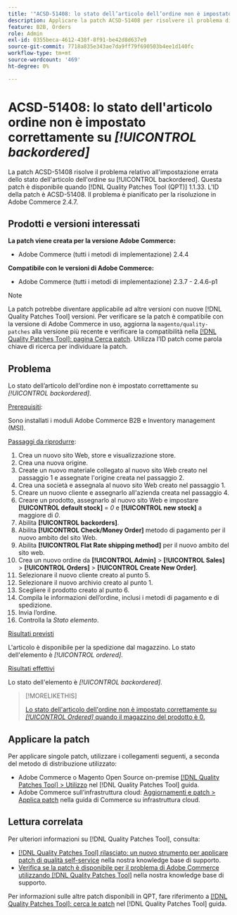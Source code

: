 ```yaml
---
title: '"ACSD-51408: lo stato dell’articolo dell’ordine non è impostato correttamente su [!UICONTROL backordered]'''
description: Applicare la patch ACSD-51408 per risolvere il problema di Adobe Commerce in cui lo stato dell’articolo dell’ordine non è impostato correttamente su [!UICONTROL backordered].
feature: B2B, Orders
role: Admin
exl-id: 0355beca-4612-438f-8f91-be42d8d637e9
source-git-commit: 7718a835e343ae7da9ff79f690503b4ee1d140fc
workflow-type: tm+mt
source-wordcount: '469'
ht-degree: 0%

---
```


# ACSD-51408: lo stato dell&#39;articolo ordine non è impostato correttamente su *[!UICONTROL backordered]*

La patch ACSD-51408 risolve il problema relativo all&#39;impostazione errata dello stato dell&#39;articolo dell&#39;ordine su [!UICONTROL backordered]. Questa patch è disponibile quando [!DNL Quality Patches Tool (QPT)] 1.1.33. L’ID della patch è ACSD-51408. Il problema è pianificato per la risoluzione in Adobe Commerce 2.4.7.

## Prodotti e versioni interessati

**La patch viene creata per la versione Adobe Commerce:**

* Adobe Commerce (tutti i metodi di implementazione) 2.4.4

**Compatibile con le versioni di Adobe Commerce:**

* Adobe Commerce (tutti i metodi di implementazione) 2.3.7 - 2.4.6-p1

>[!NOTE]
>
>La patch potrebbe diventare applicabile ad altre versioni con nuove [!DNL Quality Patches Tool] versioni. Per verificare se la patch è compatibile con la versione di Adobe Commerce in uso, aggiorna la `magento/quality-patches` alla versione più recente e verificare la compatibilità nella [[!DNL Quality Patches Tool]: pagina Cerca patch](https://experienceleague.adobe.com/tools/commerce-quality-patches/index.html). Utilizza l’ID patch come parola chiave di ricerca per individuare la patch.

## Problema

Lo stato dell’articolo dell’ordine non è impostato correttamente su *[!UICONTROL backordered]*.

<u>Prerequisiti</u>:

Sono installati i moduli Adobe Commerce B2B e Inventory management (MSI).

<u>Passaggi da riprodurre</u>:

1. Crea un nuovo sito Web, store e visualizzazione store.
1. Crea una nuova origine.
1. Create un nuovo materiale collegato al nuovo sito Web creato nel passaggio 1 e assegnate l&#39;origine creata nel passaggio 2.
1. Crea una società e assegnala al nuovo sito Web creato nel passaggio 1.
1. Creare un nuovo cliente e assegnarlo all&#39;azienda creata nel passaggio 4.
1. Creare un prodotto, assegnarlo al nuovo sito Web e impostare **[!UICONTROL default stock]** = *0* e **[!UICONTROL new stock]** a maggiore di *0*.
1. Abilita **[!UICONTROL backorders]**.
1. Abilita **[!UICONTROL Check/Money Order]** metodo di pagamento per il nuovo ambito del sito Web.
1. Abilita **[!UICONTROL Flat Rate shipping method]** per il nuovo ambito del sito web.
1. Crea un nuovo ordine da **[!UICONTROL Admin]** > **[!UICONTROL Sales]** > **[!UICONTROL Orders]** > **[!UICONTROL Create New Order]**.
1. Selezionare il nuovo cliente creato al punto 5.
1. Selezionare il nuovo archivio creato al punto 1.
1. Scegliere il prodotto creato al punto 6.
1. Compila le informazioni dell’ordine, inclusi i metodi di pagamento e di spedizione.
1. Invia l’ordine.
1. Controlla la *Stato elemento*.

<u>Risultati previsti</u>

L&#39;articolo è disponibile per la spedizione dal magazzino. Lo stato dell&#39;elemento è *[!UICONTROL ordered]*.

<u>Risultati effettivi</u>

Lo stato dell&#39;elemento è *[!UICONTROL backordered]*.

>[!MORELIKETHIS]
>
>[Lo stato dell&#39;articolo dell&#39;ordine non è impostato correttamente su *[!UICONTROL Ordered]* quando il magazzino del prodotto è 0.](/help/support-tools/patches-available-in-qpt-tool/v1-1-33/acsd-51735-order-item-status-incorrectly-set.md)

## Applicare la patch

Per applicare singole patch, utilizzare i collegamenti seguenti, a seconda del metodo di distribuzione utilizzato:

* Adobe Commerce o Magento Open Source on-premise [[!DNL Quality Patches Tool] > Utilizzo](https://experienceleague.adobe.com/docs/commerce-operations/tools/quality-patches-tool/usage.html) nel [!DNL Quality Patches Tool] guida.
* Adobe Commerce sull’infrastruttura cloud: [Aggiornamenti e patch > Applica patch](https://experienceleague.adobe.com/docs/commerce-cloud-service/user-guide/develop/upgrade/apply-patches.html) nella guida di Commerce su infrastruttura cloud.

## Lettura correlata

Per ulteriori informazioni su [!DNL Quality Patches Tool], consulta:

* [[!DNL Quality Patches Tool] rilasciato: un nuovo strumento per applicare patch di qualità self-service](/help/announcements/adobe-commerce-announcements/magento-quality-patches-released-new-tool-to-self-serve-quality-patches.md) nella nostra knowledge base di supporto.
* [Verifica se la patch è disponibile per il problema di Adobe Commerce utilizzando [!DNL Quality Patches Tool]](/help/support-tools/patches-available-in-qpt-tool/check-patch-for-magento-issue-with-magento-quality-patches.md) nella nostra knowledge base di supporto.

Per informazioni sulle altre patch disponibili in QPT, fare riferimento a [[!DNL Quality Patches Tool]: cerca le patch](https://experienceleague.adobe.com/tools/commerce-quality-patches/index.html) nel [!DNL Quality Patches Tool] guida.
